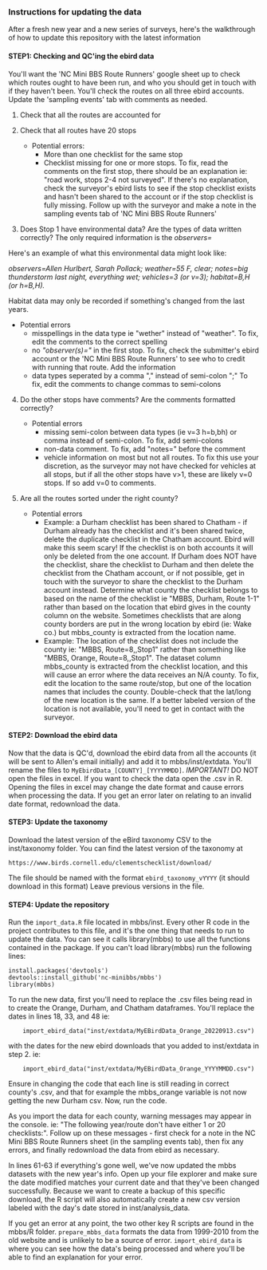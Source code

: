 
### Instructions for updating the data
After a fresh new year and a new series of surveys, here's the walkthrough of how to update this repository with the latest information

#### STEP1: Checking and QC'ing the ebird data
You'll want the 'NC Mini BBS Route Runners' google sheet up to check which routes ought to have been run, and who you should get in touch with if they haven't been. You'll check the routes on all three ebird accounts. Update the 'sampling events' tab with comments as needed.
 1. Check that all the routes are accounted for 
 2. Check that all routes have 20 stops 
    - Potential errors: 
      - More than one checklist for the same stop
      - Checklist missing for one or more stops. To fix, read the comments on the first stop, there should be an explanation ie: "road work, stops 2-4 not surveyed". If there's no explanation, check the surveyor's ebird lists to see if the stop checklist exists and hasn't been shared to the account or if the stop checklist is fully missing. Follow up with the surveyor and make a note in the sampling events tab of 'NC Mini BBS Route Runners'

 3. Does Stop 1 have environmental data? Are the types of data written correctly? The only required information is the *observers=*

Here's an example of what this environmental data might look like:

*observers=Allen Hurlbert, Sarah Pollack; weather=55 F, clear; notes=big thunderstorm last night, everything wet; vehicles=3 (or v=3); habitat=B,H (or h=B,H).*

Habitat data may only be recorded if something's changed from the last years.

   - Potential errors
     - misspellings in the data type ie "wether" instead of "weather". To fix, edit the comments to the correct spelling
     - no *"observer(s)="* in the first stop. To fix, check the submitter's ebird account or the 'NC Mini BBS Route Runners' to see who to credit with running that route. Add the information
     - data types seperated by a comma "," instead of semi-colon ";" To fix, edit the comments to change commas to semi-colons

 4. Do the other stops have comments? Are the comments formatted correctly?
    - Potential errors
      - missing semi-colon between data types (ie v=3 h=b,bh) or comma instead of semi-colon. To fix, add semi-colons 
      - non-data comment. To fix, add "notes=" before the comment
      - vehicle information on most but not all routes. To fix this use your discretion, as the surveyor may not have checked for vehicles at all stops, but if all the other stops have v>1, these are likely v=0 stops. If so add v=0 to comments.

 5. Are all the routes sorted under the right county? 
    - Potential errors
      - Example: a Durham checklist has been shared to Chatham - if Durham already has the checklist and it's been shared twice, delete the duplicate checklist in the Chatham account. Ebird will make this seem scary! If the checklist is on both accounts it will only be deleted from the one account. If Durham does NOT have the checklist, share the checklist to Durham and then delete the checklist from the Chatham account, or if not possible, get in touch with the surveyor to share the checklist to the Durham account instead. Determine what county the checklist belongs to based on the name of the checklist ie "MBBS, Durham, Route 1-1" rather than based on the location that ebird gives in the county column on the website. Sometimes checklists that are along county borders are put in the wrong location by ebird (ie: Wake co.) but mbbs_county is extracted from the location name.
      -  Example: The location of the checklist does not include the county ie: "MBBS, Route=8,,Stop1" rather than something like "MBBS, Orange, Route=8,,Stop1". The dataset column mbbs_county is extracted from the checklist location, and this will cause an error where the data receives an N/A county. To fix, edit the location to the same route/stop, but one of the location names that includes the county. Double-check that the lat/long of the new location is the same. If a better labeled version of the location is not available, you'll need to get in contact with the surveyor. 

#### STEP2: Download the ebird data 
Now that the data is QC'd, download the ebird data from all the accounts (it will be sent to Allen's email initially) and add it to mbbs/inst/extdata. You'll rename the files to `MyEbirdData_[COUNTY]_[YYYYMMDD]`. _IMPORTANT!_ DO NOT open the files in excel. If you want to check the data open the .csv in R. Opening the files in excel may change the date format and cause errors when processing the data. If you get an error later on relating to an invalid date format, redownload the data.

#### STEP3: Update the taxonomy
Download the latest version of the eBird taxonomy CSV to the inst/taxonomy folder. You can find the latest version of the taxonomy at 

	https://www.birds.cornell.edu/clementschecklist/download/

The file should be named with the format `ebird_taxonomy_vYYYY` (it should download in this format) Leave previous versions in the file.

#### STEP4: Update the repository
Run the `import_data.R` file located in mbbs/inst. Every other R code in the project contributes to this file, and it's the one thing that needs to run to update the data. You can see it calls library(mbbs) to use all the functions contained in the package. If you can't load library(mbbs) run the following lines:

	install.packages('devtools')
	devtools::install_github('nc-minibbs/mbbs')
	library(mbbs) 

To run the new data, first you'll need to replace the .csv files being read in to create the Orange, Durham, and Chatham dataframes. You'll replace the dates in lines 18, 33, and 48 ie:

        import_ebird_data("inst/extdata/MyEBirdData_Orange_20220913.csv")

with the dates for the new ebird downloads that you added to inst/extdata in step 2. 
ie:

        import_ebird_data("inst/extdata/MyEBirdData_Orange_YYYYMMDD.csv")

Ensure in changing the code that each line is still reading in correct county's .csv, and that for example the mbbs_orange variable is not now getting the new Durham csv. Now, run the code.

As you import the data for each county, warning messages may appear in the console. ie: "The following year/route don't have either 1 or 20 checklists:". Follow up on these messages - first check for a note in the NC Mini BBS Route Runners sheet (in the sampling events tab), then fix any errors, and finally redownload the data from ebird as necessary.

In lines 61-63 if everything's gone well, we've now updated the mbbs datasets with the new year's info. Open up your file explorer and make sure the date modified matches your current date and that they've been changed successfully. Because we want to create a backup of this specific download, the R script will also automatically create a new csv version labeled with the day's date stored in inst/analysis_data. 

If you get an error at any point, the two other key R scripts are found in the mbbs/R folder. `prepare_mbbs_data` formats the data from 1999-2010 from the old website and is unlikely to be a source of error. `import_ebird_data` is where you can see how the data's being processed and where you'll be able to find an explanation for your error.
